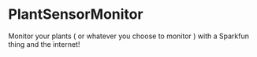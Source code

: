 # PlantSensorMonitor
Monitor your plants ( or whatever you choose to monitor ) with a Sparkfun thing and the internet!
